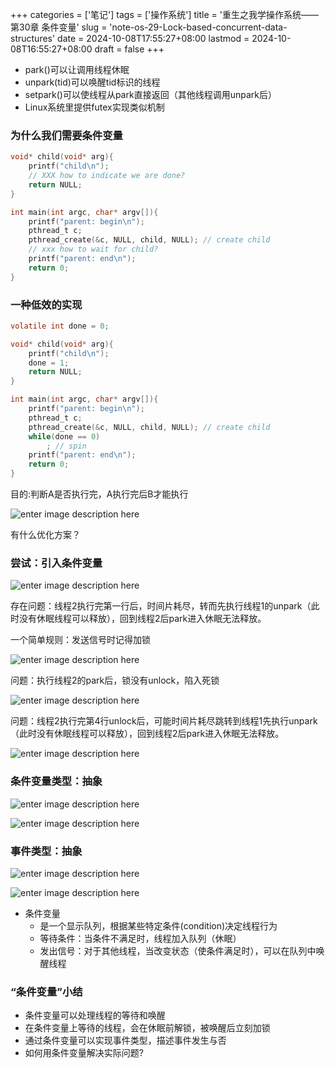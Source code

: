 ﻿+++
categories = ['笔记']
tags = ['操作系统']
title = '重生之我学操作系统——第30章 条件变量'
slug = 'note-os-29-Lock-based-concurrent-data-structures'
date = 2024-10-08T17:55:27+08:00
lastmod = 2024-10-08T16:55:27+08:00
draft = false
+++

-   park()可以让调用线程休眠
-   unpark(tid)可以唤醒tid标识的线程
-   setpark()可以使线程从park直接返回（其他线程调用unpark后）
-   Linux系统里提供futex实现类似机制

### 为什么我们需要条件变量

``` c
void* child(void* arg){
    printf("child\n");
    // XXX how to indicate we are done?
    return NULL;
}

int main(int argc, char* argv[]){
    printf("parent: begin\n");
    pthread_t c;
    pthread_create(&c, NULL, child, NULL); // create child
    // xxx how to wait for child?
    printf("parent: end\n");
    return 0;
}
```
### 一种低效的实现

``` c
volatile int done = 0;

void* child(void* arg){
    printf("child\n");
    done = 1;
    return NULL;
}

int main(int argc, char* argv[]){
    printf("parent: begin\n");
    pthread_t c;
    pthread_create(&c, NULL, child, NULL); // create child
    while(done == 0)
        ; // spin
    printf("parent: end\n");
    return 0;
}
```
目的:判断A是否执行完，A执行完后B才能执行

![enter image description here](https://cdn.jsdelivr.net/gh/Satori5ama/Figurebed@main/img/96.png)

有什么优化方案？

### 尝试：引入条件变量

![enter image description here](https://cdn.jsdelivr.net/gh/Satori5ama/Figurebed@main/img/97.png)

存在问题：线程2执行完第一行后，时间片耗尽，转而先执行线程1的unpark（此时没有休眠线程可以释放），回到线程2后park进入休眠无法释放。

一个简单规则：发送信号时记得加锁

![enter image description here](https://cdn.jsdelivr.net/gh/Satori5ama/Figurebed@main/img/98.png)

问题：执行线程2的park后，锁没有unlock，陷入死锁

![enter image description here](https://cdn.jsdelivr.net/gh/Satori5ama/Figurebed@main/img/99.png)

问题：线程2执行完第4行unlock后，可能时间片耗尽跳转到线程1先执行unpark（此时没有休眠线程可以释放），回到线程2后park进入休眠无法释放。

![enter image description here](https://cdn.jsdelivr.net/gh/Satori5ama/Figurebed@main/img/100.png)

### 条件变量类型：抽象

![enter image description here](https://cdn.jsdelivr.net/gh/Satori5ama/Figurebed@main/img/101.png)

![enter image description here](https://cdn.jsdelivr.net/gh/Satori5ama/Figurebed@main/img/102.png)

### 事件类型：抽象

![enter image description here](https://cdn.jsdelivr.net/gh/Satori5ama/Figurebed@main/img/103.png)

![enter image description here](https://cdn.jsdelivr.net/gh/Satori5ama/Figurebed@main/img/104.png)


- 条件变量
	- 是一个显示队列，根据某些特定条件(condition)决定线程行为
	- 等待条件：当条件不满足时，线程加入队列（休眠）
	- 发出信号：对于其他线程，当改变状态（使条件满足时），可以在队列中唤醒线程


### “条件变量”小结

- 条件变量可以处理线程的等待和唤醒
- 在条件变量上等待的线程，会在休眠前解锁，被唤醒后立刻加锁
- 通过条件变量可以实现事件类型，描述事件发生与否
- 如何用条件变量解决实际问题?
